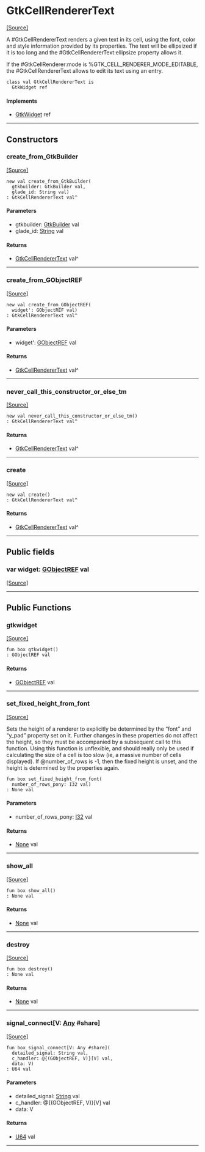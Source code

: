 # GtkCellRendererText
<span class="source-link">[[Source]](src/gtk3/GtkCellRendererText.md#L6)</span>

A #GtkCellRendererText renders a given text in its cell, using the font, color and
style information provided by its properties. The text will be ellipsized if it is
too long and the #GtkCellRendererText:ellipsize property allows it.

If the #GtkCellRenderer:mode is %GTK_CELL_RENDERER_MODE_EDITABLE,
the #GtkCellRendererText allows to edit its text using an entry.


```pony
class val GtkCellRendererText is
  GtkWidget ref
```

#### Implements

* [GtkWidget](gtk3-GtkWidget.md) ref

---

## Constructors

### create_from_GtkBuilder
<span class="source-link">[[Source]](src/gtk3/GtkCellRendererText.md#L19)</span>


```pony
new val create_from_GtkBuilder(
  gtkbuilder: GtkBuilder val,
  glade_id: String val)
: GtkCellRendererText val^
```
#### Parameters

*   gtkbuilder: [GtkBuilder](gtk3-GtkBuilder.md) val
*   glade_id: [String](builtin-String.md) val

#### Returns

* [GtkCellRendererText](gtk3-GtkCellRendererText.md) val^

---

### create_from_GObjectREF
<span class="source-link">[[Source]](src/gtk3/GtkCellRendererText.md#L22)</span>


```pony
new val create_from_GObjectREF(
  widget': GObjectREF val)
: GtkCellRendererText val^
```
#### Parameters

*   widget': [GObjectREF](gtk3-..-gobject-GObjectREF.md) val

#### Returns

* [GtkCellRendererText](gtk3-GtkCellRendererText.md) val^

---

### never_call_this_constructor_or_else_tm
<span class="source-link">[[Source]](src/gtk3/GtkCellRendererText.md#L25)</span>


```pony
new val never_call_this_constructor_or_else_tm()
: GtkCellRendererText val^
```

#### Returns

* [GtkCellRendererText](gtk3-GtkCellRendererText.md) val^

---

### create
<span class="source-link">[[Source]](src/gtk3/GtkCellRendererText.md#L29)</span>


```pony
new val create()
: GtkCellRendererText val^
```

#### Returns

* [GtkCellRendererText](gtk3-GtkCellRendererText.md) val^

---

## Public fields

### var widget: [GObjectREF](gtk3-..-gobject-GObjectREF.md) val
<span class="source-link">[[Source]](src/gtk3/GtkCellRendererText.md#L15)</span>



---

## Public Functions

### gtkwidget
<span class="source-link">[[Source]](src/gtk3/GtkCellRendererText.md#L17)</span>


```pony
fun box gtkwidget()
: GObjectREF val
```

#### Returns

* [GObjectREF](gtk3-..-gobject-GObjectREF.md) val

---

### set_fixed_height_from_font
<span class="source-link">[[Source]](src/gtk3/GtkCellRendererText.md#L33)</span>


Sets the height of a renderer to explicitly be determined by the “font” and
“y_pad” property set on it.  Further changes in these properties do not
affect the height, so they must be accompanied by a subsequent call to this
function.  Using this function is unflexible, and should really only be used
if calculating the size of a cell is too slow (ie, a massive number of cells
displayed).  If @number_of_rows is -1, then the fixed height is unset, and
the height is determined by the properties again.


```pony
fun box set_fixed_height_from_font(
  number_of_rows_pony: I32 val)
: None val
```
#### Parameters

*   number_of_rows_pony: [I32](builtin-I32.md) val

#### Returns

* [None](builtin-None.md) val

---

### show_all
<span class="source-link">[[Source]](src/gtk3/GtkWidget.md#L4)</span>


```pony
fun box show_all()
: None val
```

#### Returns

* [None](builtin-None.md) val

---

### destroy
<span class="source-link">[[Source]](src/gtk3/GtkWidget.md#L7)</span>


```pony
fun box destroy()
: None val
```

#### Returns

* [None](builtin-None.md) val

---

### signal_connect\[V: [Any](builtin-Any.md) #share\]
<span class="source-link">[[Source]](src/gtk3/GtkWidget.md#L10)</span>


```pony
fun box signal_connect[V: Any #share](
  detailed_signal: String val,
  c_handler: @{(GObjectREF, V)}[V] val,
  data: V)
: U64 val
```
#### Parameters

*   detailed_signal: [String](builtin-String.md) val
*   c_handler: @{(GObjectREF, V)}[V] val
*   data: V

#### Returns

* [U64](builtin-U64.md) val

---

